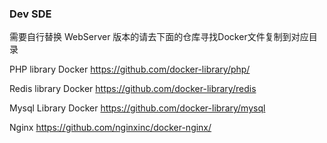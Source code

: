 ### Dev SDE




需要自行替换 WebServer 版本的请去下面的仓库寻找Docker文件复制到对应目录

PHP library Docker
https://github.com/docker-library/php/

Redis library Docker
https://github.com/docker-library/redis

Mysql Library Docker
https://github.com/docker-library/mysql

Nginx 
https://github.com/nginxinc/docker-nginx/